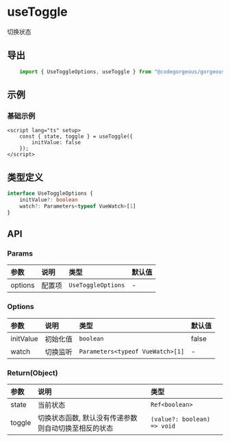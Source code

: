 # useToggle

切换状态

## 导出

```ts
    import { UseToggleOptions, useToggle } from "@codegorgeous/gorgeous-ui";
```

## 示例

### 基础示例

```vue
<script lang="ts" setup>
    const { state, toggle } = useToggle({
        initValue: false
    });
</script>
```

## 类型定义

```ts
interface UseToggleOptions {
    initValue?: boolean
    watch?: Parameters<typeof VueWatch>[1]
}
```

## API

### Params
| 参数 | 说明 | 类型 | 默认值 |
| :- | :- | :- | :- |
| options | 配置项 | `UseToggleOptions` | - |

### Options
| 参数 | 说明 | 类型 | 默认值 |
| :- | :- | :- | :- |
| initValue | 初始化值 | `boolean` | false |
| watch | 切换监听 | `Parameters<typeof VueWatch>[1]` | - |

### Return(Object)
| 参数 | 说明 | 类型 |
| :- | :- | :- |
| state | 当前状态 | `Ref<boolean>` |
| toggle | 切换状态函数, 默认没有传递参数则自动切换至相反的状态 | `(value?: boolean) => void` |
